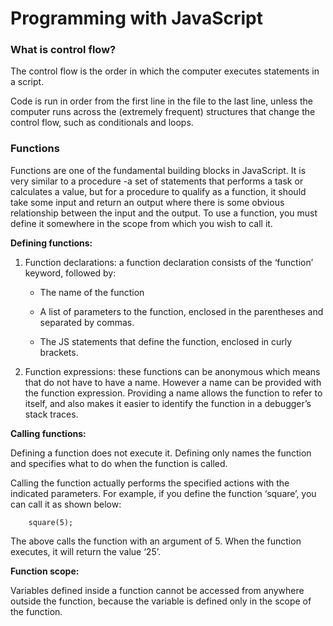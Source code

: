 # Programming with JavaScript


### What is control flow?

The control flow is the order in which the computer executes statements in a script. 

Code is run in order from the first line in the file to the last line, unless the computer runs across the (extremely frequent) structures that change the control flow, such as conditionals and loops.


### Functions

Functions are one of the fundamental building blocks in JavaScript. It is very similar to a procedure -a set of statements that performs a task or calculates a value, but for a procedure to qualify as a function, it should take some input and return an output where there is some obvious relationship between the input and the output. To use a function, you must define it somewhere in the scope from which you wish to call it.


**Defining functions:**

1. Function declarations: a function declaration consists of the ‘function’ keyword, followed by:
    - The name of the function

    - A list of parameters to the function, enclosed in the parentheses and separated by commas.

    - The JS statements that define the function, enclosed in curly brackets.

2. Function expressions: these functions can be anonymous which means that do not have to have a name. However a name can be provided with the function expression. Providing a name allows the function to refer to itself, and also makes it easier to identify the function in a debugger’s stack traces.

**Calling functions:**

Defining a function does not execute it. Defining only names the function and specifies what to do when the function is called.

Calling the function actually performs the specified actions with the indicated parameters. For example, if you define the function ‘square’, you can call it as shown below:

        square(5);

The above calls the function with an argument of 5. When the function executes, it will return the value ‘25’.


**Function scope:**

Variables defined inside a function cannot be accessed from anywhere outside the function, because the variable is defined only in the scope of the function. 
